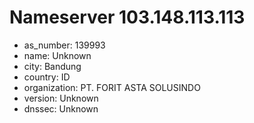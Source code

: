 # Nameserver 103.148.113.113

* as_number: 139993
* name: Unknown
* city: Bandung
* country: ID
* organization: PT. FORIT ASTA SOLUSINDO
* version: Unknown
* dnssec: Unknown
